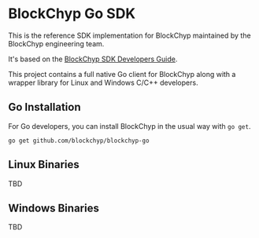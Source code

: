 # BlockChyp Go SDK

This is the reference SDK implementation for BlockChyp maintained by the BlockChyp engineering team.

It's based on the [BlockChyp SDK Developers Guide](https://docs.blockchyp.com/sdk-guide/index.html).

This project contains a full native Go client for BlockChyp along with a wrapper library
for Linux and Windows C/C++ developers.

## Go Installation

For Go developers, you can install BlockChyp in the usual way with `go get`.

```
go get github.com/blockchyp/blockchyp-go
```

## Linux Binaries

TBD

## Windows Binaries

TBD
